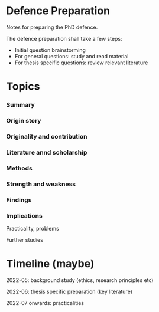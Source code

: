 # Defence Preparation
Notes for preparing the PhD defence. 

The defence preparation shall take a few steps: 

- Initial question brainstorming
- For general questions: study and read material
- For thesis specific questions: review relevant literature



# Topics 

### Summary 

### Origin story 

### Originality and contribution

### Literature annd scholarship

### Methods

### Strength and weakness

### Findings

### Implications

Practicality, problems 

Further studies





# Timeline (maybe)

2022-05: background study (ethics, research principles etc)

2022-06: thesis specific preparation (key literature)

2022-07 onwards: practicalities 
